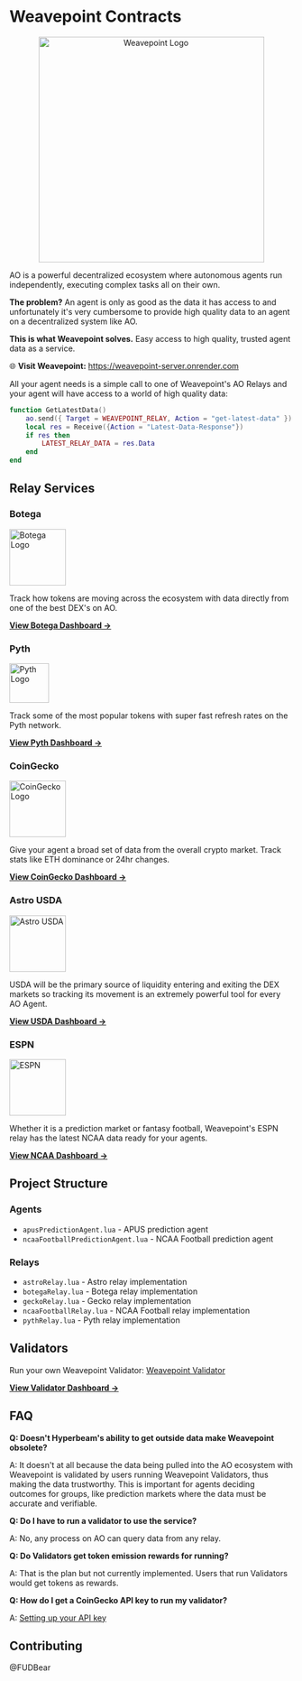 # Weavepoint Contracts

<div align="center">
  <img src="https://arweave.net/a1oV1GL54mZ7UYA9whTCRCBF00M2SxkjEkIqL9L2HLE" alt="Weavepoint Logo" width="400">
</div>

AO is a powerful decentralized ecosystem where autonomous agents run independently, executing complex tasks all on their own.

**The problem?** An agent is only as good as the data it has access to and unfortunately it's very cumbersome to provide high quality data to an agent on a decentralized system like AO.

**This is what Weavepoint solves.** Easy access to high quality, trusted agent data as a service.

🌐 **Visit Weavepoint:** https://weavepoint-server.onrender.com

All your agent needs is a simple call to one of Weavepoint's AO Relays and your agent will have access to a world of high quality data:

```lua
function GetLatestData()
    ao.send({ Target = WEAVEPOINT_RELAY, Action = "get-latest-data" })
    local res = Receive({Action = "Latest-Data-Response"})
    if res then
        LATEST_RELAY_DATA = res.Data
    end
end
```

## Relay Services

### Botega
<a href="https://weavepoint-server.onrender.com/botega-dashboard.html">
  <img src="https://arweave.net/xLhA02fXSgZ1USx4wJ3_wcTx8ONk7kslo99zUyh2OQ4" alt="Botega Logo" width="100">
</a>

Track how tokens are moving across the ecosystem with data directly from one of the best DEX's on AO.

**[View Botega Dashboard →](https://weavepoint-server.onrender.com/botega-dashboard.html)**

### Pyth
<a href="https://weavepoint-server.onrender.com/pyth-dashboard.html">
  <img src="https://arweave.net/0Cw9f2GIzM6NvfMDof3n95HLCOK3YUe_60uz_trhIDo" alt="Pyth Logo" width="70">
</a>

Track some of the most popular tokens with super fast refresh rates on the Pyth network.

**[View Pyth Dashboard →](https://weavepoint-server.onrender.com/pyth-dashboard.html)**

### CoinGecko
<a href="https://weavepoint-server.onrender.com/coingecko-dashboard.html">
  <img src="https://arweave.net/GK4qGR4T3N4a0Xq4bMF42QJI6jYK6bh3epwVIHXKXJ8" alt="CoinGecko Logo" width="100">
</a>

Give your agent a broad set of data from the overall crypto market. Track stats like ETH dominance or 24hr changes.

**[View CoinGecko Dashboard →](https://weavepoint-server.onrender.com/coingecko-dashboard.html)**

### Astro USDA
<a href="https://weavepoint-server.onrender.com/query-dashboard.html">
  <img src="https://arweave.net/5ni8_67p9tb9b4twi24OPLGfBb6gY0eijep0r7OK4Yc" alt="Astro USDA" width="100">
</a>

USDA will be the primary source of liquidity entering and exiting the DEX markets so tracking its movement is an extremely powerful tool for every AO Agent.

**[View USDA Dashboard →](https://weavepoint-server.onrender.com/query-dashboard.html)**

### ESPN
<a href="https://weavepoint-server.onrender.com/ncaa-dashboard.html">
  <img src="https://arweave.net/-dFa1kPKMpVx7xlcysH2nNOc3GJfU9pjX6saEVZKq_A" alt="ESPN" width="100">
</a>

Whether it is a prediction market or fantasy football, Weavepoint's ESPN relay has the latest NCAA data ready for your agents.

**[View NCAA Dashboard →](https://weavepoint-server.onrender.com/ncaa-dashboard.html)**

## Project Structure

### Agents
- `apusPredictionAgent.lua` - APUS prediction agent
- `ncaaFootballPredictionAgent.lua` - NCAA Football prediction agent

### Relays
- `astroRelay.lua` - Astro relay implementation
- `botegaRelay.lua` - Botega relay implementation
- `geckoRelay.lua` - Gecko relay implementation
- `ncaaFootballRelay.lua` - NCAA Football relay implementation
- `pythRelay.lua` - Pyth relay implementation

## Validators

Run your own Weavepoint Validator: [Weavepoint Validator](https://github.com/FUDBear/Weavepoint-Validator)

**[View Validator Dashboard →](https://weavepoint-server.onrender.com/validator-dashboard.html)**

## FAQ

**Q: Doesn't Hyperbeam's ability to get outside data make Weavepoint obsolete?**

A: It doesn't at all because the data being pulled into the AO ecosystem with Weavepoint is validated by users running Weavepoint Validators, thus making the data trustworthy. This is important for agents deciding outcomes for groups, like prediction markets where the data must be accurate and verifiable.

**Q: Do I have to run a validator to use the service?**

A: No, any process on AO can query data from any relay.

**Q: Do Validators get token emission rewards for running?**

A: That is the plan but not currently implemented. Users that run Validators would get tokens as rewards.

**Q: How do I get a CoinGecko API key to run my validator?**

A: [Setting up your API key](https://docs.coingecko.com/reference/setting-up-your-api-key)

## Contributing

@FUDBear
